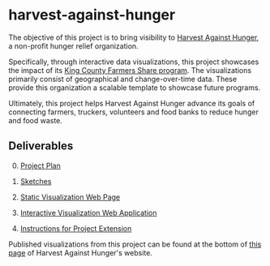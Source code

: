 # harvest-against-hunger
The objective of this project is to bring visibility to [Harvest Against Hunger](https://www.harvestagainsthunger.org/), a non-profit hunger relief organization.

Specifically, through interactive data visualizations, this project showcases the impact of its [King County Farmers Share program](https://www.harvestagainsthunger.org/kcfs/). The visualizations primarily consist of geographical and change-over-time data. These provide this organization a scalable template to showcase future programs.

Ultimately, this project helps Harvest Against Hunger advance its goals of connecting farmers, truckers, volunteers and food banks to reduce hunger and food waste.

## Deliverables
0. [Project Plan](https://docs.google.com/document/d/1Sojg5kTlZZ5urzm4aZR27VEBhX6-xmbT7d9Q6ZgS70M/edit?usp=sharing)

1. [Sketches](https://docs.google.com/document/d/1UwTSg7AyYxYX5D5yZgieB2lnCiJY_ClDzHJI6s9X27Y/edit?usp=sharing)

2. [Static Visualization Web Page](https://jmaynard-zhang.github.io/harvest-against-hunger/)

3. [Interactive Visualization Web Application](https://maynard-zhang-uw.shinyapps.io/harvest-against-hunger/)

4. [Instructions for Project  Extension](https://docs.google.com/document/d/1N3G8tIV8hCd-NOMY_C2SoOTfyKqDxVHdCUxSLwapzUY/edit?usp=sharing)

Published visualizations from this project can be found at the bottom of [this page](https://www.harvestagainsthunger.org/kcfs/) of Harvest Against Hunger's website.
